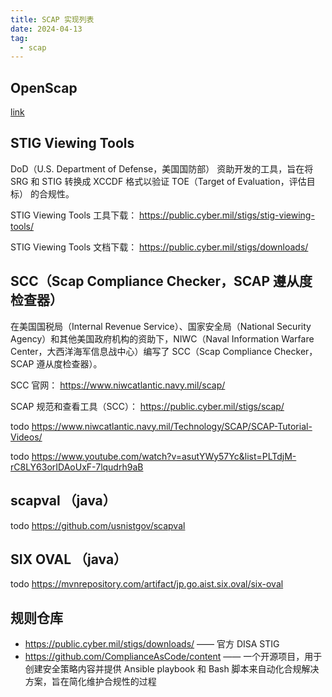 ```yaml
---
title: SCAP 实现列表
date: 2024-04-13
tag:
  - scap
---
```


## OpenScap

[link](./scap-implement-openscap-usage.md)

## STIG Viewing Tools

DoD（U.S. Department of Defense，美国国防部） 资助开发的工具，旨在将 SRG 和 STIG 转换成 XCCDF 格式以验证 TOE（Target of Evaluation，评估目标） 的合规性。

STIG Viewing Tools 工具下载： <https://public.cyber.mil/stigs/stig-viewing-tools/>

STIG Viewing Tools 文档下载： <https://public.cyber.mil/stigs/downloads/>

## SCC（Scap Compliance Checker，SCAP 遵从度检查器）

在美国国税局（Internal Revenue Service）、国家安全局（National Security Agency）和其他美国政府机构的资助下，NIWC（Naval Information Warfare Center，大西洋海军信息战中心）编写了 SCC（Scap Compliance Checker，SCAP 遵从度检查器）。

SCC 官网： <https://www.niwcatlantic.navy.mil/scap/>

SCAP 规范和查看工具（SCC）： <https://public.cyber.mil/stigs/scap/>

todo https://www.niwcatlantic.navy.mil/Technology/SCAP/SCAP-Tutorial-Videos/

todo https://www.youtube.com/watch?v=asutYWy57Yc&list=PLTdjM-rC8LY63orIDAoUxF-7lqudrh9aB

## scapval （java）

todo <https://github.com/usnistgov/scapval>

## SIX OVAL （java）

todo https://mvnrepository.com/artifact/jp.go.aist.six.oval/six-oval

## 规则仓库

- https://public.cyber.mil/stigs/downloads/ —— 官方 DISA STIG
- https://github.com/ComplianceAsCode/content —— 一个开源项目，用于创建安全策略内容并提供 Ansible playbook 和 Bash 脚本来自动化合规解决方案，旨在简化维护合规性的过程
